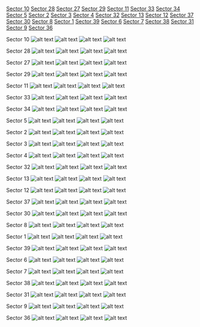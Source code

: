 [Sector 10](#sector10)
[Sector 28](#sector28)
[Sector 27](#sector27)
[Sector 29](#sector29)
[Sector 11](#sector11)
[Sector 33](#sector33)
[Sector 34](#sector34)
[Sector 5](#sector5)
[Sector 2](#sector2)
[Sector 3](#sector3)
[Sector 4](#sector4)
[Sector 32](#sector32)
[Sector 13](#sector13)
[Sector 12](#sector12)
[Sector 37](#sector37)
[Sector 30](#sector30)
[Sector 8](#sector8)
[Sector 1](#sector1)
[Sector 39](#sector39)
[Sector 6](#sector6)
[Sector 7](#sector7)
[Sector 38](#sector38)
[Sector 31](#sector31)
[Sector 9](#sector9)
[Sector 36](#sector36)

<a name = "sector10"></a>
Sector 10
![alt text](/images/WASP-126_Sector_10/WASP-126_Sector_10_a_TimeSeries.png)
![alt text](/images/WASP-126_Sector_10/WASP-126_Sector_10_b_FoldedLightCurve.png)
![alt text](/images/WASP-126_Sector_10/WASP-126_Sector_10_b_IndividualTransitsWithFit.png)
![alt text](/images/WASP-126_Sector_10/WASP-126_Sector_10_c_TimingResiduals.png)

<a name = "sector28"></a>
Sector 28
![alt text](/images/WASP-126_Sector_28/WASP-126_Sector_28_a_TimeSeries.png)
![alt text](/images/WASP-126_Sector_28/WASP-126_Sector_28_b_FoldedLightCurve.png)
![alt text](/images/WASP-126_Sector_28/WASP-126_Sector_28_b_IndividualTransitsWithFit.png)
![alt text](/images/WASP-126_Sector_28/WASP-126_Sector_28_c_TimingResiduals.png)

<a name = "sector27"></a>
Sector 27
![alt text](/images/WASP-126_Sector_27/WASP-126_Sector_27_a_TimeSeries.png)
![alt text](/images/WASP-126_Sector_27/WASP-126_Sector_27_b_FoldedLightCurve.png)
![alt text](/images/WASP-126_Sector_27/WASP-126_Sector_27_b_IndividualTransitsWithFit.png)
![alt text](/images/WASP-126_Sector_27/WASP-126_Sector_27_c_TimingResiduals.png)

<a name = "sector29"></a>
Sector 29
![alt text](/images/WASP-126_Sector_29/WASP-126_Sector_29_a_TimeSeries.png)
![alt text](/images/WASP-126_Sector_29/WASP-126_Sector_29_b_FoldedLightCurve.png)
![alt text](/images/WASP-126_Sector_29/WASP-126_Sector_29_b_IndividualTransitsWithFit.png)
![alt text](/images/WASP-126_Sector_29/WASP-126_Sector_29_c_TimingResiduals.png)

<a name = "sector11"></a>
Sector 11
![alt text](/images/WASP-126_Sector_11/WASP-126_Sector_11_a_TimeSeries.png)
![alt text](/images/WASP-126_Sector_11/WASP-126_Sector_11_b_FoldedLightCurve.png)
![alt text](/images/WASP-126_Sector_11/WASP-126_Sector_11_b_IndividualTransitsWithFit.png)
![alt text](/images/WASP-126_Sector_11/WASP-126_Sector_11_c_TimingResiduals.png)

<a name = "sector33"></a>
Sector 33
![alt text](/images/WASP-126_Sector_33/WASP-126_Sector_33_a_TimeSeries.png)
![alt text](/images/WASP-126_Sector_33/WASP-126_Sector_33_b_FoldedLightCurve.png)
![alt text](/images/WASP-126_Sector_33/WASP-126_Sector_33_b_IndividualTransitsWithFit.png)
![alt text](/images/WASP-126_Sector_33/WASP-126_Sector_33_c_TimingResiduals.png)

<a name = "sector34"></a>
Sector 34
![alt text](/images/WASP-126_Sector_34/WASP-126_Sector_34_a_TimeSeries.png)
![alt text](/images/WASP-126_Sector_34/WASP-126_Sector_34_b_FoldedLightCurve.png)
![alt text](/images/WASP-126_Sector_34/WASP-126_Sector_34_b_IndividualTransitsWithFit.png)
![alt text](/images/WASP-126_Sector_34/WASP-126_Sector_34_c_TimingResiduals.png)

<a name = "sector5"></a>
Sector 5
![alt text](/images/WASP-126_Sector_5/WASP-126_Sector_5_a_TimeSeries.png)
![alt text](/images/WASP-126_Sector_5/WASP-126_Sector_5_b_FoldedLightCurve.png)
![alt text](/images/WASP-126_Sector_5/WASP-126_Sector_5_b_IndividualTransitsWithFit.png)
![alt text](/images/WASP-126_Sector_5/WASP-126_Sector_5_c_TimingResiduals.png)

<a name = "sector2"></a>
Sector 2
![alt text](/images/WASP-126_Sector_2/WASP-126_Sector_2_a_TimeSeries.png)
![alt text](/images/WASP-126_Sector_2/WASP-126_Sector_2_b_FoldedLightCurve.png)
![alt text](/images/WASP-126_Sector_2/WASP-126_Sector_2_b_IndividualTransitsWithFit.png)
![alt text](/images/WASP-126_Sector_2/WASP-126_Sector_2_c_TimingResiduals.png)

<a name = "sector3"></a>
Sector 3
![alt text](/images/WASP-126_Sector_3/WASP-126_Sector_3_a_TimeSeries.png)
![alt text](/images/WASP-126_Sector_3/WASP-126_Sector_3_b_FoldedLightCurve.png)
![alt text](/images/WASP-126_Sector_3/WASP-126_Sector_3_b_IndividualTransitsWithFit.png)
![alt text](/images/WASP-126_Sector_3/WASP-126_Sector_3_c_TimingResiduals.png)

<a name = "sector4"></a>
Sector 4
![alt text](/images/WASP-126_Sector_4/WASP-126_Sector_4_a_TimeSeries.png)
![alt text](/images/WASP-126_Sector_4/WASP-126_Sector_4_b_FoldedLightCurve.png)
![alt text](/images/WASP-126_Sector_4/WASP-126_Sector_4_b_IndividualTransitsWithFit.png)
![alt text](/images/WASP-126_Sector_4/WASP-126_Sector_4_c_TimingResiduals.png)

<a name = "sector32"></a>
Sector 32
![alt text](/images/WASP-126_Sector_32/WASP-126_Sector_32_a_TimeSeries.png)
![alt text](/images/WASP-126_Sector_32/WASP-126_Sector_32_b_FoldedLightCurve.png)
![alt text](/images/WASP-126_Sector_32/WASP-126_Sector_32_b_IndividualTransitsWithFit.png)
![alt text](/images/WASP-126_Sector_32/WASP-126_Sector_32_c_TimingResiduals.png)

<a name = "sector13"></a>
Sector 13
![alt text](/images/WASP-126_Sector_13/WASP-126_Sector_13_a_TimeSeries.png)
![alt text](/images/WASP-126_Sector_13/WASP-126_Sector_13_b_FoldedLightCurve.png)
![alt text](/images/WASP-126_Sector_13/WASP-126_Sector_13_b_IndividualTransitsWithFit.png)
![alt text](/images/WASP-126_Sector_13/WASP-126_Sector_13_c_TimingResiduals.png)

<a name = "sector12"></a>
Sector 12
![alt text](/images/WASP-126_Sector_12/WASP-126_Sector_12_a_TimeSeries.png)
![alt text](/images/WASP-126_Sector_12/WASP-126_Sector_12_b_FoldedLightCurve.png)
![alt text](/images/WASP-126_Sector_12/WASP-126_Sector_12_b_IndividualTransitsWithFit.png)
![alt text](/images/WASP-126_Sector_12/WASP-126_Sector_12_c_TimingResiduals.png)

<a name = "sector37"></a>
Sector 37
![alt text](/images/WASP-126_Sector_37/WASP-126_Sector_37_a_TimeSeries.png)
![alt text](/images/WASP-126_Sector_37/WASP-126_Sector_37_b_FoldedLightCurve.png)
![alt text](/images/WASP-126_Sector_37/WASP-126_Sector_37_b_IndividualTransitsWithFit.png)
![alt text](/images/WASP-126_Sector_37/WASP-126_Sector_37_c_TimingResiduals.png)

<a name = "sector30"></a>
Sector 30
![alt text](/images/WASP-126_Sector_30/WASP-126_Sector_30_a_TimeSeries.png)
![alt text](/images/WASP-126_Sector_30/WASP-126_Sector_30_b_FoldedLightCurve.png)
![alt text](/images/WASP-126_Sector_30/WASP-126_Sector_30_b_IndividualTransitsWithFit.png)
![alt text](/images/WASP-126_Sector_30/WASP-126_Sector_30_c_TimingResiduals.png)

<a name = "sector8"></a>
Sector 8
![alt text](/images/WASP-126_Sector_8/WASP-126_Sector_8_a_TimeSeries.png)
![alt text](/images/WASP-126_Sector_8/WASP-126_Sector_8_b_FoldedLightCurve.png)
![alt text](/images/WASP-126_Sector_8/WASP-126_Sector_8_b_IndividualTransitsWithFit.png)
![alt text](/images/WASP-126_Sector_8/WASP-126_Sector_8_c_TimingResiduals.png)

<a name = "sector1"></a>
Sector 1
![alt text](/images/WASP-126_Sector_1/WASP-126_Sector_1_a_TimeSeries.png)
![alt text](/images/WASP-126_Sector_1/WASP-126_Sector_1_b_FoldedLightCurve.png)
![alt text](/images/WASP-126_Sector_1/WASP-126_Sector_1_b_IndividualTransitsWithFit.png)
![alt text](/images/WASP-126_Sector_1/WASP-126_Sector_1_c_TimingResiduals.png)

<a name = "sector39"></a>
Sector 39
![alt text](/images/WASP-126_Sector_39/WASP-126_Sector_39_a_TimeSeries.png)
![alt text](/images/WASP-126_Sector_39/WASP-126_Sector_39_b_FoldedLightCurve.png)
![alt text](/images/WASP-126_Sector_39/WASP-126_Sector_39_b_IndividualTransitsWithFit.png)
![alt text](/images/WASP-126_Sector_39/WASP-126_Sector_39_c_TimingResiduals.png)

<a name = "sector6"></a>
Sector 6
![alt text](/images/WASP-126_Sector_6/WASP-126_Sector_6_a_TimeSeries.png)
![alt text](/images/WASP-126_Sector_6/WASP-126_Sector_6_b_FoldedLightCurve.png)
![alt text](/images/WASP-126_Sector_6/WASP-126_Sector_6_b_IndividualTransitsWithFit.png)
![alt text](/images/WASP-126_Sector_6/WASP-126_Sector_6_c_TimingResiduals.png)

<a name = "sector7"></a>
Sector 7
![alt text](/images/WASP-126_Sector_7/WASP-126_Sector_7_a_TimeSeries.png)
![alt text](/images/WASP-126_Sector_7/WASP-126_Sector_7_b_FoldedLightCurve.png)
![alt text](/images/WASP-126_Sector_7/WASP-126_Sector_7_b_IndividualTransitsWithFit.png)
![alt text](/images/WASP-126_Sector_7/WASP-126_Sector_7_c_TimingResiduals.png)

<a name = "sector38"></a>
Sector 38
![alt text](/images/WASP-126_Sector_38/WASP-126_Sector_38_a_TimeSeries.png)
![alt text](/images/WASP-126_Sector_38/WASP-126_Sector_38_b_FoldedLightCurve.png)
![alt text](/images/WASP-126_Sector_38/WASP-126_Sector_38_b_IndividualTransitsWithFit.png)
![alt text](/images/WASP-126_Sector_38/WASP-126_Sector_38_c_TimingResiduals.png)

<a name = "sector31"></a>
Sector 31
![alt text](/images/WASP-126_Sector_31/WASP-126_Sector_31_a_TimeSeries.png)
![alt text](/images/WASP-126_Sector_31/WASP-126_Sector_31_b_FoldedLightCurve.png)
![alt text](/images/WASP-126_Sector_31/WASP-126_Sector_31_b_IndividualTransitsWithFit.png)
![alt text](/images/WASP-126_Sector_31/WASP-126_Sector_31_c_TimingResiduals.png)

<a name = "sector9"></a>
Sector 9
![alt text](/images/WASP-126_Sector_9/WASP-126_Sector_9_a_TimeSeries.png)
![alt text](/images/WASP-126_Sector_9/WASP-126_Sector_9_b_FoldedLightCurve.png)
![alt text](/images/WASP-126_Sector_9/WASP-126_Sector_9_b_IndividualTransitsWithFit.png)
![alt text](/images/WASP-126_Sector_9/WASP-126_Sector_9_c_TimingResiduals.png)

<a name = "sector36"></a>
Sector 36
![alt text](/images/WASP-126_Sector_36/WASP-126_Sector_36_a_TimeSeries.png)
![alt text](/images/WASP-126_Sector_36/WASP-126_Sector_36_b_FoldedLightCurve.png)
![alt text](/images/WASP-126_Sector_36/WASP-126_Sector_36_b_IndividualTransitsWithFit.png)
![alt text](/images/WASP-126_Sector_36/WASP-126_Sector_36_c_TimingResiduals.png)

